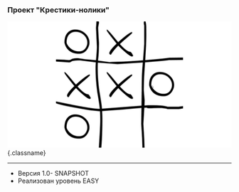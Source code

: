 ### Проект "Крестики-нолики"
![alt-text](https://github.com/olegbugrov/tictactoe/raw/master/img/1439363371_cd52_2.jpg){.classname}
<style type="text/css">
    .classname{
        width: 100px;
    }
</style>
<hr>
<ul>
<li>Версия 1.0- SNAPSHOT</li>
<li>Реализован уровень EASY</li></ul>
